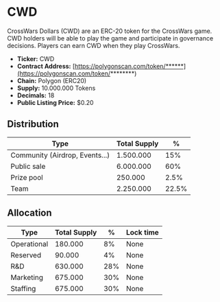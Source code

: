 # CWD

CrossWars Dollars (CWD) are an ERC-20 token for the CrossWars game. CWD holders will be able to play the game and participate in governance decisions. Players can earn CWD when they play CrossWars.

* **Ticker:** CWD
* **Contract Address:** [https://polygonscan.com/token/******](https://polygonscan.com/token/********) 
* **Chain:** Polygon \(ERC20\)
* **Supply:** 10.000.000 Tokens
* **Decimals:** 18
* **Public Listing Price:** $0.20

## Distribution

| Type 	| Total Supply 	| % 	|
|------	|--------------	|---	|
|Community (Airdrop, Events...)	|       1.500.000       	|   15%	|
|Public sale      	|       6.000.000       	|   60%	|
|Prize pool      	|       250.000       	|   2.5%	|
|Team      	|      2.250.000        	|   22.5%	|

## Allocation

| Type 	| Total Supply 	| % 	| Lock time 	|
|------	|--------------	|--------------	|---	|
|Operational	|      180.000       	|   8%	|   None	|
|Reserved	|        90.000      	|   4%	|   None	|
|R&D      	|         630.000     	|   28%	|   None	|
|Marketing      	|       675.000       	|   30%	|   None	|
|Staffing      	|      675.000        	|   30%	|   None	|
